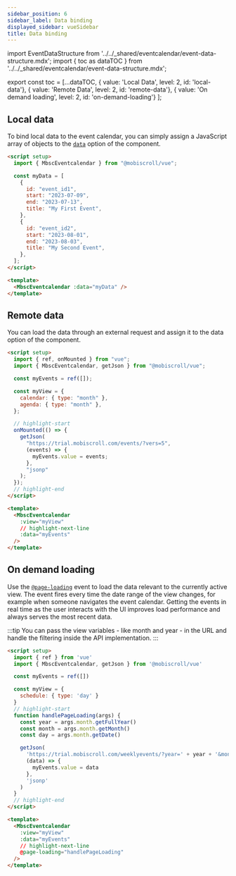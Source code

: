 ```yaml
---
sidebar_position: 6
sidebar_label: Data binding
displayed_sidebar: vueSidebar
title: Data binding
---
```


import EventDataStructure from '../../_shared/eventcalendar/event-data-structure.mdx';
import { toc as dataTOC } from '../../_shared/eventcalendar/event-data-structure.mdx';

export const toc = [...dataTOC,
 { value: 'Local Data', level: 2, id: 'local-data'},
 { value: 'Remote Data', level: 2, id: 'remote-data'},
 { value: 'On demand loading', level: 2, id: 'on-demand-loading'}
];

<EventDataStructure />

<h2 id="local-data">Local data</h2>

To bind local data to the event calendar, you can simply assign a JavaScript array of objects to the [`data`](api#opt-data) option of the component.

```html
<script setup>
  import { MbscEventcalendar } from "@mobiscroll/vue";

  const myData = [
    {
      id: "event_id1",
      start: "2023-07-09",
      end: "2023-07-13",
      title: "My First Event",
    },
    {
      id: "event_id2",
      start: "2023-08-01",
      end: "2023-08-03",
      title: "My Second Event",
    },
  ];
</script>

<template>
  <MbscEventcalendar :data="myData" />
</template>
```

<h2 id="remote-data">Remote data</h2>

You can load the data through an external request and assign it to the data option of the component.

```html
<script setup>
  import { ref, onMounted } from "vue";
  import { MbscEventcalendar, getJson } from "@mobiscroll/vue";

  const myEvents = ref([]);

  const myView = {
    calendar: { type: "month" },
    agenda: { type: "month" },
  };

  // highlight-start
  onMounted(() => {
    getJson(
      "https://trial.mobiscroll.com/events/?vers=5",
      (events) => {
        myEvents.value = events;
      },
      "jsonp"
    );
  });
  // highlight-end
</script>

<template>
  <MbscEventcalendar
    :view="myView"
    // highlight-next-line
    :data="myEvents"
  />
</template>
```

<h2 id="on-demand-loading">On demand loading</h2>

Use the [`@page-loading`](api#event-onPageLoading) event to load the data relevant to the currently active view. The event fires every time the date range of the view changes, for example when someone navigates the event calendar. Getting the events in real time as the user interacts with the UI improves load performance and always serves the most recent data.

:::tip
You can pass the view variables - like month and year - in the URL and handle the filtering inside the API implementation.
:::

```html
<script setup>
  import { ref } from 'vue'
  import { MbscEventcalendar, getJson } from '@mobiscroll/vue'

  const myEvents = ref([])

  const myView = {
    schedule: { type: 'day' }
  }
  // highlight-start
  function handlePageLoading(args) {
    const year = args.month.getFullYear()
    const month = args.month.getMonth()
    const day = args.month.getDate()

    getJson(
      'https://trial.mobiscroll.com/weeklyevents/?year=' + year + '&month=' + month + '&day=' + day,
      (data) => {
        myEvents.value = data
      },
      'jsonp'
    )
  }
  // highlight-end
</script>

<template>
  <MbscEventcalendar
    :view="myView"
    :data="myEvents"
    // highlight-next-line
    @page-loading="handlePageLoading"
  />
</template>
```
